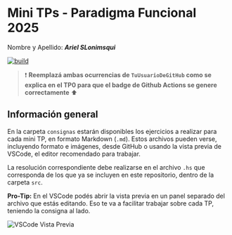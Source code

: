 # Mini TPs - Paradigma Funcional 2025

Nombre y Apellido: ***Ariel SLonimsqui***


[![build](https://github.com/pdep-mit/mini-tps-funcional-2025-AriSlon/actions/workflows/build.yml/badge.svg)](https://github.com/pdep-mit/mini-tps-funcional-2025-AriSlon/actions/workflows/build.yml)


> :exclamation: **Reemplazá ambas ocurrencias de `TuUsuarioDeGitHub` como se explica en el TP0 para que el badge de Github Actions se genere correctamente** :arrow_up:

## Información general

En la carpeta `consignas` estarán disponibles los ejercicios a realizar para cada mini TP, en formato Markdown (`.md`). Estos archivos pueden verse, incluyendo formato e imágenes, desde GitHub o usando la vista previa de VSCode, el editor recomendado para trabajar.

La resolución correspondiente debe realizarse en el archivo `.hs` que corresponda de los que ya se incluyen en este repositorio, dentro de la carpeta `src`.

**Pro-Tip:** En el VSCode podés abrir la vista previa en un panel separado del archivo que estás editando. Eso te va a facilitar trabajar sobre cada TP, teniendo la consigna al lado.

![VSCode Vista Previa](consignas/imagenes/vscode-preview-md.gif)
